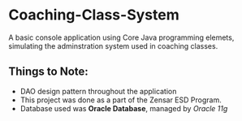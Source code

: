 # Coaching-Class-System
A basic console application using Core Java programming elemets,  simulating the adminstration system used in coaching classes.

## Things to Note:
  * DAO design pattern throughout the application
  * This project was done as a part of the Zensar ESD Program.
  * Database used was **Oracle Database**, managed by _Oracle 11g_
